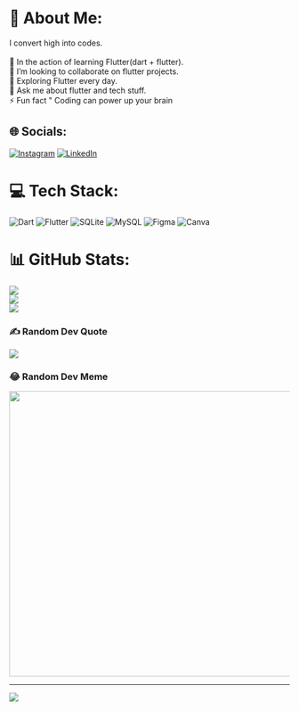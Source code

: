 # 💫 About Me:
I convert high into codes.<br><br>🔭 In the action of learning Flutter(dart + flutter).<br>👯 I’m looking to collaborate on flutter projects.<br>🌱 Exploring Flutter every day.<br>💬 Ask me about flutter and tech stuff.<br>⚡ Fun fact " Coding can power up your brain


## 🌐 Socials:
[![Instagram](https://img.shields.io/badge/Instagram-%23E4405F.svg?logo=Instagram&logoColor=white)](https://instagram.com/maskeyp_) [![LinkedIn](https://img.shields.io/badge/LinkedIn-%230077B5.svg?logo=linkedin&logoColor=white)](https://linkedin.com/in/maskeyp) 

# 💻 Tech Stack:
![Dart](https://img.shields.io/badge/dart-%230175C2.svg?style=for-the-badge&logo=dart&logoColor=white) ![Flutter](https://img.shields.io/badge/Flutter-%2302569B.svg?style=for-the-badge&logo=Flutter&logoColor=white) ![SQLite](https://img.shields.io/badge/sqlite-%2307405e.svg?style=for-the-badge&logo=sqlite&logoColor=white) ![MySQL](https://img.shields.io/badge/mysql-%2300f.svg?style=for-the-badge&logo=mysql&logoColor=white) 	![Figma](https://img.shields.io/badge/figma-%23F24E1E.svg?style=for-the-badge&logo=figma&logoColor=white) ![Canva](https://img.shields.io/badge/Canva-%2300C4CC.svg?style=for-the-badge&logo=Canva&logoColor=white)
# 📊 GitHub Stats:
![](https://github-readme-stats.vercel.app/api?username=maskeyp&theme=dark&hide_border=true&include_all_commits=true&count_private=false)<br/>
![](https://github-readme-streak-stats.herokuapp.com/?user=maskeyp&theme=dark&hide_border=true)<br/>
![](https://github-readme-stats.vercel.app/api/top-langs/?username=maskeyp&theme=dark&hide_border=true&include_all_commits=true&count_private=false&layout=compact)

### ✍️ Random Dev Quote
![](https://quotes-github-readme.vercel.app/api?type=horizontal&theme=radical)

### 😂 Random Dev Meme
<img src="https://random-memer.herokuapp.com/" width="512px"/>

---
[![](https://visitcount.itsvg.in/api?id=maskeyp&icon=0&color=0)](https://visitcount.itsvg.in)
